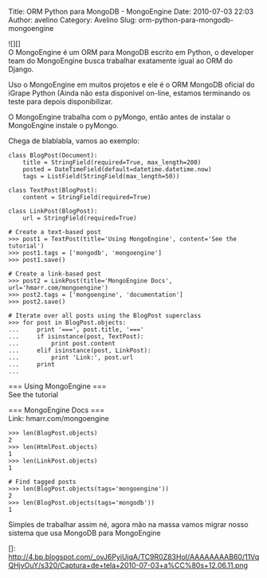 Title: ORM Python para MongoDB - MongoEngine
Date: 2010-07-03 22:03
Author: avelino
Category: Avelino
Slug: orm-python-para-mongodb-mongoengine

![][]  
O MongoEngine é um ORM para MongoDB escrito em Python, o developer team
do MongoEngine busca trabalhar exatamente igual ao ORM do Django.

Uso o MongoEngine em muitos projetos e ele é o ORM MongoDB oficial do
iGrape Python (Ainda não esta disponivel on-line, estamos terminando os
teste para depois disponibilizar.

O MongoEngine trabalha com o pyMongo, então antes de instalar o
MongoEngine instale o pyMongo.

Chega de blablabla, vamos ao exemplo:

    class BlogPost(Document):
        title = StringField(required=True, max_length=200)
        posted = DateTimeField(default=datetime.datetime.now)
        tags = ListField(StringField(max_length=50))

    class TextPost(BlogPost):
        content = StringField(required=True)

    class LinkPost(BlogPost):
        url = StringField(required=True)

    # Create a text-based post
    >>> post1 = TextPost(title='Using MongoEngine', content='See the tutorial')
    >>> post1.tags = ['mongodb', 'mongoengine']
    >>> post1.save()

    # Create a link-based post
    >>> post2 = LinkPost(title='MongoEngine Docs', url='hmarr.com/mongoengine')
    >>> post2.tags = ['mongoengine', 'documentation']
    >>> post2.save()

    # Iterate over all posts using the BlogPost superclass
    >>> for post in BlogPost.objects:
    ...     print '===', post.title, '==='
    ...     if isinstance(post, TextPost):
    ...         print post.content
    ...     elif isinstance(post, LinkPost):
    ...         print 'Link:', post.url
    ...     print
    ...

=== Using MongoEngine ===  
See the tutorial

=== MongoEngine Docs ===  
Link: hmarr.com/mongoengine

    >>> len(BlogPost.objects)
    2
    >>> len(HtmlPost.objects)
    1
    >>> len(LinkPost.objects)
    1

    # Find tagged posts
    >>> len(BlogPost.objects(tags='mongoengine'))
    2
    >>> len(BlogPost.objects(tags='mongodb'))
    1

Simples de trabalhar assim né, agora mão na massa vamos migrar nosso
sistema que usa MongoDB para MongoEngine

  []: http://4.bp.blogspot.com/_ovJ6PyiUjqA/TC9R0Z83HoI/AAAAAAAAB60/11VqQHjvOuY/s320/Captura+de+tela+2010-07-03+a%CC%80s+12.06.11.png
